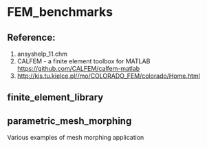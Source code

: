 # FEM_benchmarks

## Reference:
1. ansyshelp_11.chm
2. CALFEM - a finite element toolbox for MATLAB https://github.com/CALFEM/calfem-matlab
3. http://kis.tu.kielce.pl//mo/COLORADO_FEM/colorado/Home.html

## finite_element_library

## parametric_mesh_morphing
Various examples of mesh morphing application
